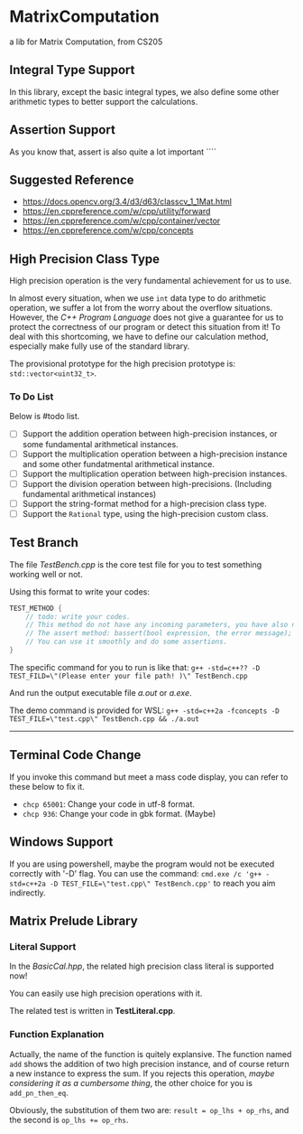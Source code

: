# MatrixComputation
a lib for Matrix Computation, from CS205

## Integral Type Support

In this library, except the basic integral types, we also define some other arithmetic types to better support the calculations. 



## Assertion Support 

As you know that, assert is also quite a lot important ````

## Suggested Reference

- https://docs.opencv.org/3.4/d3/d63/classcv_1_1Mat.html
- https://en.cppreference.com/w/cpp/utility/forward
- https://en.cppreference.com/w/cpp/container/vector
- https://en.cppreference.com/w/cpp/concepts

## High Precision Class Type

High precision operation is the very fundamental achievement for us to use. 

In almost every situation, when we use `int` data type to do arithmetic operation, we suffer a lot from the worry about the overflow situations. 
However, the *C++ Program Language* does not give a guarantee for us to protect the correctness of our program or detect this situation from it! 
To deal with this shortcoming, we have to define our calculation method, especially make fully use of the standard library. 

The provisional prototype for the high precision prototype is: `std::vector<uint32_t>`. 

### To Do List
Below is #todo list. 

- [ ] Support the addition operation between high-precision instances, or some fundamental arithmetical instances. 
- [ ] Support the multiplication operation between a high-precision instance and some other fundatmental arithmetical instance. 
- [ ] Support the multiplication operation between high-precision instances. 
- [ ] Support the division operation between high-precisions. (Including fundamental arithmetical instances) 
- [ ] Support the string-format method for a high-precision class type. 
- [ ] Support the `Rational` type, using the high-precision custom class.  

## Test Branch 

The file *TestBench.cpp* is the core test file for you to test something working well or not. 

Using this format to write your codes: 

```C++
TEST_METHOD {
    // todo: write your codes. 
    // This method do not have any incoming parameters, you have also no need to return anything in it. 
    // The assert method: bassert(bool expression, the error message); 
    // You can use it smoothly and do some assertions. 
}
```

The specific command for you to run is like that: `g++ -std=c++?? -D TEST_FILD=\"(Please enter your file path! )\" TestBench.cpp` 

And run the output executable file *a.out* or *a.exe*. 

The demo command is provided for WSL: `g++ -std=c++2a -fconcepts -D TEST_FILE=\"test.cpp\" TestBench.cpp && ./a.out` 

---

## Terminal Code Change 

If you invoke this command but meet a mass code display, you can refer to these below to fix it. 

- `chcp 65001`: Change your code in utf-8 format. 
- `chcp 936`: Change your code in gbk format. (Maybe) 

## Windows Support 

If you are using powershell, maybe the program would not be executed correctly with '-D' flag. 
You can use the command: `cmd.exe /c 'g++ -std=c++2a -D TEST_FILE=\"test.cpp\" TestBench.cpp'` to reach you aim indirectly. 



## Matrix Prelude Library



### Literal Support

In the *BasicCal.hpp*, the related high precision class literal is supported now! 

You can easily use high precision operations with it. 

The related test is written in **TestLiteral.cpp**. 


### Function Explanation 

Actually, the name of the function is quitely explansive. The function named `add` shows the addition of two high precision instance, and of course return a new instance to express the sum. If you rejects this operation, *maybe considering it as a cumbersome thing*, the other choice for you is `add_pn_then_eq`. 

Obviously, the substitution of them two are: `result = op_lhs + op_rhs`, and the second is `op_lhs += op_rhs`. 
